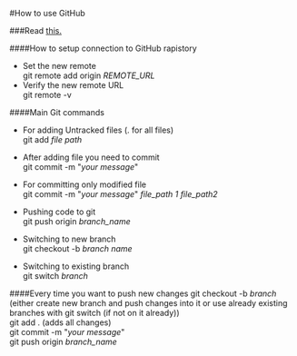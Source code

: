 #How to use GitHub

###Read [this.](https://docs.github.com/en/get-started/importing-your-projects-to-github/importing-source-code-to-github/adding-locally-hosted-code-to-github)

####How to setup connection to GitHub rapistory
* Set the new remote  
git remote add origin *REMOTE_URL*
* Verify the new remote URL  
git remote -v


####Main Git commands

* For adding Untracked files (. for all files)  
git add *file path*

* After adding file you need to commit  
git commit -m "*your message*"

* For committing only modified file  
git commit -m "*your message*" *file_path 1* *file_path2*

* Pushing code to git  
git push origin  *branch_name*

* Switching to new branch  
git checkout -b *branch name*

* Switching to existing branch  
git switch *branch*


####Every time you want to push new changes
git checkout -b *branch* (either create new branch and push changes into it or use already existing branches with git switch (if not on it already))  
git add . (adds all changes)  
git commit -m "*your message*"  
git push origin  *branch_name*



